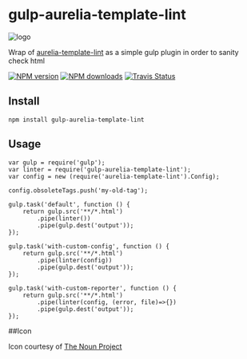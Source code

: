 # gulp-aurelia-template-lint
![logo](https://d30y9cdsu7xlg0.cloudfront.net/png/30843-200.png)

Wrap of [aurelia-template-lint](https://github.com/MeirionHughes/aurelia-template-lint) as a simple gulp plugin in order to sanity check html

[![NPM version][npm-image]][npm-url]
[![NPM downloads][npm-downloads]][npm-url]
[![Travis Status][travis-image]][travis-url]

## Install
```
npm install gulp-aurelia-template-lint
```

## Usage

```
var gulp = require('gulp');
var linter = require('gulp-aurelia-template-lint');
var config = new (require('aurelia-template-lint').Config);

config.obsoleteTags.push('my-old-tag');

gulp.task('default', function () {
    return gulp.src('**/*.html')
        .pipe(linter())
        .pipe(gulp.dest('output'));
});

gulp.task('with-custom-config', function () {
    return gulp.src('**/*.html')
        .pipe(linter(config))
        .pipe(gulp.dest('output'));
});

gulp.task('with-custom-reporter', function () {
    return gulp.src('**/*.html')
        .pipe(linter(config, (error, file)=>{})
        .pipe(gulp.dest('output'));
});
```

##Icon

Icon courtesy of [The Noun Project](https://thenounproject.com/)

[npm-url]: https://npmjs.org/package/gulp-aurelia-template-lint
[npm-image]: http://img.shields.io/npm/v/gulp-aurelia-template-lint.svg

[npm-url]: https://npmjs.org/package/gulp-aurelia-template-lint
[npm-image]: http://img.shields.io/npm/v/gulp-aurelia-template-lint.svg
[npm-downloads]: http://img.shields.io/npm/dm/gulp-aurelia-template-lint.svg
[travis-url]: https://travis-ci.org/MeirionHughes/gulp-aurelia-template-lint
[travis-image]: https://img.shields.io/travis/MeirionHughes/gulp-aurelia-template-lint/master.svg